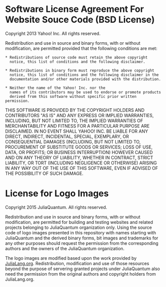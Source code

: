 Software License Agreement For Website Souce Code (BSD License)
========================================

Copyright 2013 Yahoo! Inc. All rights reserved.

Redistribution and use in source and binary forms, with or without
modification, are permitted provided that the following conditions are met:

    * Redistributions of source code must retain the above copyright
      notice, this list of conditions and the following disclaimer.

    * Redistributions in binary form must reproduce the above copyright
      notice, this list of conditions and the following disclaimer in the
      documentation and/or other materials provided with the distribution.

    * Neither the name of the Yahoo! Inc. nor the
      names of its contributors may be used to endorse or promote products
      derived from this software without specific prior written permission.

THIS SOFTWARE IS PROVIDED BY THE COPYRIGHT HOLDERS AND CONTRIBUTORS "AS IS" AND
ANY EXPRESS OR IMPLIED WARRANTIES, INCLUDING, BUT NOT LIMITED TO, THE IMPLIED
WARRANTIES OF MERCHANTABILITY AND FITNESS FOR A PARTICULAR PURPOSE ARE
DISCLAIMED. IN NO EVENT SHALL YAHOO! INC. BE LIABLE FOR ANY
DIRECT, INDIRECT, INCIDENTAL, SPECIAL, EXEMPLARY, OR CONSEQUENTIAL DAMAGES
(INCLUDING, BUT NOT LIMITED TO, PROCUREMENT OF SUBSTITUTE GOODS OR SERVICES;
LOSS OF USE, DATA, OR PROFITS; OR BUSINESS INTERRUPTION) HOWEVER CAUSED AND
ON ANY THEORY OF LIABILITY, WHETHER IN CONTRACT, STRICT LIABILITY, OR TORT
(INCLUDING NEGLIGENCE OR OTHERWISE) ARISING IN ANY WAY OUT OF THE USE OF THIS
SOFTWARE, EVEN IF ADVISED OF THE POSSIBILITY OF SUCH DAMAGE.


License for Logo Images 
========================

Copyright 2015 JuliaQuantum. All rights reserved.

Redistribution and use in source and binary forms, with or without
modification, are permitted for building and testing websites
and related projects belonging to JuliaQuantum organization only. 
Using the source code of logo images presented in this repository with names 
starting with JuliaQuantum and the derived binary forms, bit images and 
trademarks for any other purposes should request the permission from the 
corresponding authors and the owners of the JuliaQuantum organization. 

The logo images are modified based upon the work provided by 
[JuliaLang.org](http://julialang.org). Redistribution, modification and use 
of those resources beyond the purpose of servering granted projects under 
JuliaQuantum also need the permission from the original authors and copyright
holders from JuliaLang.org. 